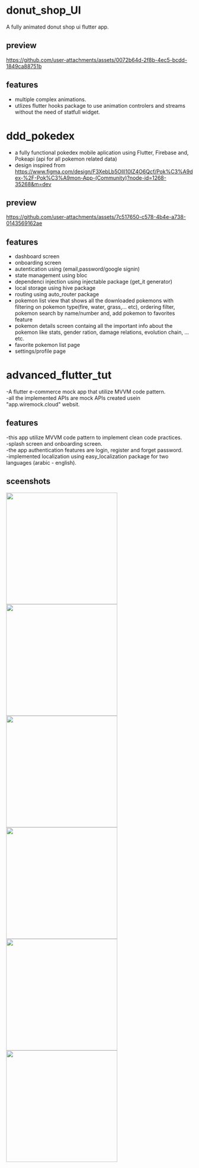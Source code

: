 # donut_shop_UI
A fully animated donut shop ui flutter app.
## preview
https://github.com/user-attachments/assets/0072b64d-2f8b-4ec5-bcdd-1849ca88751b
## features
- multiple complex animations.
- utlizes flutter hooks package to use animation controlers and streams without the need of statfull widget.

# ddd_pokedex
- a fully functional pokedex mobile aplication using Flutter, Firebase and, Pokeapi (api for all pokemon related data)
- design inspired from https://www.figma.com/design/F3XebLb5OllI10IZ4O6Qcf/Pok%C3%A9dex-%2F-Pok%C3%A9mon-App-(Community)?node-id=1268-35268&m=dev
## preview
https://github.com/user-attachments/assets/7c517650-c578-4b4e-a738-0143569162ae
## features
- dashboard screen
- onboarding screen
- autentication using (email,password/google signin)
- state management using bloc
- dependenci injection using injectable package (get_it generator)
- local storage using hive package
- routing using auto_router package
- pokemon list view that shows all the downloaded pokemons with filtering on pokemon type(fire, water, grass,... etc), ordering filter, pokemon search by name/number and, add pokemon to favorites feature  
- pokemon details screen containg all the important info about the pokemon like stats, gender ration, damage relations, evolution chain, ... etc.
- favorite pokemon list page
- settings/profile page

# advanced_flutter_tut
-A flutter e-commerce mock app that utilize MVVM code pattern.  
-all the implemented APIs are mock APIs created usein "app.wiremock.cloud" websit.  

## features
-this app utilize MVVM code pattern to implement clean code practices.  
-splash screen and onboarding screen.  
-the app authentication features are login, register and forget password.  
-implemented localization using easy_localization package for two languages (arabic - english).

## sceenshots
<img src="preview_images/Screenshot_2.png" width = 300> <img src="preview_images/Screenshot_1.png" width = 300>
<img src="preview_images/Screenshot_3.png" width = 300> <img src="preview_images/Screenshot_4.png" width = 300>
<img src="preview_images/Screenshot_5.png" width = 300> <img src="preview_images/Screenshot_6.png" width = 300>
